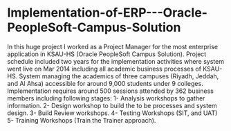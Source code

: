 # Implementation-of-ERP---Oracle-PeopleSoft-Campus-Solution
In this huge project I worked as a Project Manager for the most enterprise application in KSAU-HS (Oracle PeopleSoft Campus Solution). 
Project schedule included two years for the implementation activities where system went live on Mar 2014 including all academic business processes of KSAU-HS.
System managing the academics of three campuses (Riyadh, Jeddah, and Al Ahsa) accessible for around 9,000 students under 9 colleges.
Implementation requires around 500 sessions attended by 362 business members including following stages:
1- Analysis workshops to gather information.
2- Design workshop to build the to be processes and system design.
3- Build Review workshops.
4- Testing Workshops (SIT, and UAT)
5- Training Workshops (Train the Trainer approach). 
